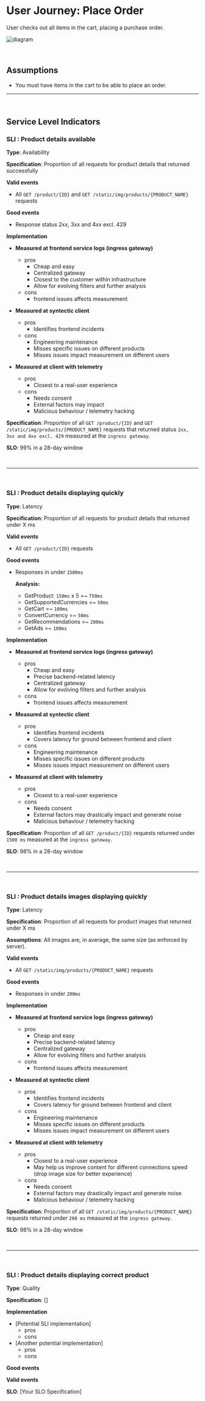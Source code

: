 # User Journey: Place Order

User checks out all items in the cart, placing a purchase order.

![diagram](img/place_order.png "View Product Details Sequence")

<br/>

## **Assumptions**

* You must have items in the cart to be able to place an order.

---

<br/>

## **Service Level Indicators**

### SLI : Product details available

**Type**: Availability

**Specification**: Proportion of all requests for product details that returned successfully

**Valid events**

- All `GET /product/{ID}` and `GET /static/img/products/{PRODUCT_NAME}` requests

**Good events**

- Response status 2xx, 3xx and 4xx excl. 429

**Implementation**
* **Measured at frontend service logs (ingress gateway)**
    - pros
        - Cheap and easy
        - Centralized gateway
        - Closest to the customer within infrastructure
        - Allow for evolving filters and further analysis
    - cons
        - frontend issues affects measurement

* **Measured at syntectic client**
    - pros
        - Identifies frontend incidents
    - cons
        - Engineering maintenance
        - Misses specific issues on different products
        - Misses issues impact measurement on different users

* **Measured at client with telemetry**
    - pros
        - Closest to a real-user experience
    - cons
        - Needs consent
        - External factors may impact
        - Malicious behaviour / telemetry hacking

**Specification**: Proportion of all `GET /product/{ID}` and `GET /static/img/products/{PRODUCT_NAME}` requests that returned status `2xx, 3xx and 4xx excl. 429` measured at the `ingress gateway`.

**SLO**: 99% in a 28-day window

<br/>

---

<br/>

### SLI : Product details displaying quickly

**Type**: Latency

**Specification**: Proportion of all requests for product details that returned under X ms

**Valid events**

- All `GET /product/{ID}` requests

**Good events**

- Responses in under `1500ms`

    **Analysis:**

    - GetProduct: `150ms` x 5 =~ `750ms`
    - GetSupportedCurrencies =~ `50ms`
    - GetCart =~ `100ms`
    - ConvertCurrency =~ `50ms`
    - GetRecommendations =~ `200ms`
    - GetAds =~ `100ms`

**Implementation**
* **Measured at frontend service logs (ingress gateway)**
    - pros
        - Cheap and easy
        - Precise backend-related latency
        - Centralized gateway
        - Allow for evolving filters and further analysis
    - cons
        - frontend issues affects measurement

* **Measured at syntectic client**
    - pros
        - Identifies frontend incidents
        - Covers latency for ground between frontend and client
    - cons
        - Engineering maintenance
        - Misses specific issues on different products
        - Misses issues impact measurement on different users

* **Measured at client with telemetry**
    - pros
        - Closest to a real-user experience
    - cons
        - Needs consent
        - External factors may drastically impact and generate noise
        - Malicious behaviour / telemetry hacking

**Specification**: Proportion of all `GET /product/{ID}` requests returned under `1500 ms` measured at the `ingress gateway`.

**SLO**: 98% in a 28-day window

<br/>

---

<br/>

### SLI : Product details images displaying quickly

**Type**: Latency

**Specification**: Proportion of all requests for product images that returned under X ms

**Assumptions**: All images are, in average, the same size (as enforced by server).

**Valid events**

- All `GET /static/img/products/{PRODUCT_NAME}` requests

**Good events**

- Responses in under `200ms`

**Implementation**
* **Measured at frontend service logs (ingress gateway)**
    - pros
        - Cheap and easy
        - Precise backend-related latency
        - Centralized gateway
        - Allow for evolving filters and further analysis
    - cons
        - frontend issues affects measurement


* **Measured at syntectic client**
    - pros
        - Identifies frontend incidents
        - Covers latency for ground between frontend and client
    - cons
        - Engineering maintenance
        - Misses specific issues on different products
        - Misses issues impact measurement on different users

* **Measured at client with telemetry**
    - pros
        - Closest to a real-user experience
        - May help us improve content for different connections speed (drop image size for better experience)
    - cons
        - Needs consent
        - External factors may drastically impact and generate noise
        - Malicious behaviour / telemetry hacking

**Specification**: Proportion of all `GET /static/img/products/{PRODUCT_NAME}` requests returned under `200 ms` measured at the `ingress gateway`.

**SLO**: 98% in a 28-day window


<br/>

---

<br/>

### SLI : Product details displaying correct product

**Type**: Quality

**Specification**: []

**Implementation**
* [Potential SLI implementation]
    - pros
    - cons
* [Another potential implementation]
    - pros
    - cons

**Good events**

**Valid events**

**SLO**: [Your SLO Specification]
